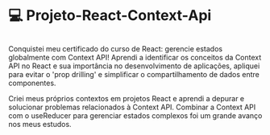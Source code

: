 <h1> 💻 Projeto-React-Context-Api </h1>

<h2> </h2>
<p> Conquistei meu certificado do curso de React: gerencie estados globalmente com Context API! 
Aprendi a identificar os conceitos da Context API no React e sua importância no desenvolvimento de aplicações, apliquei para evitar 
o 'prop drilling' e simplificar o compartilhamento de dados entre componentes.</p> 
<p> Criei meus próprios contextos em projetos React e 
aprendi a depurar e solucionar problemas relacionados à Context API. Combinar a Context API com o useReducer para gerenciar estados 
complexos foi um grande avanço nos meus estudos. </p>
